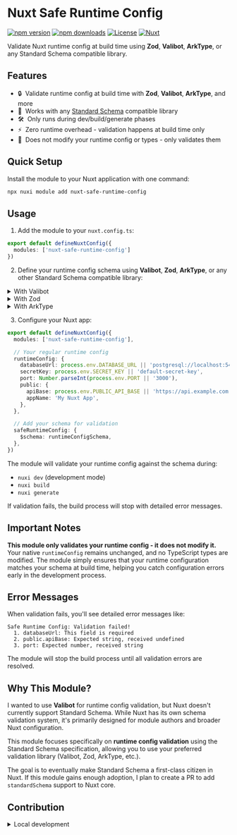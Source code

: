 # Nuxt Safe Runtime Config

[![npm version][npm-version-src]][npm-version-href]
[![npm downloads][npm-downloads-src]][npm-downloads-href]
[![License][license-src]][license-href]
[![Nuxt][nuxt-src]][nuxt-href]

Validate Nuxt runtime config at build time using **Zod**, **Valibot**, **ArkType**, or any Standard Schema compatible library.

## Features

- 🔒 &nbsp;Validate runtime config at build time with **Zod**, **Valibot**, **ArkType**, and more
- 🚀 &nbsp;Works with any [Standard Schema](https://standardschema.dev/) compatible library
- 🛠 &nbsp;Only runs during dev/build/generate phases
- ⚡ &nbsp;Zero runtime overhead - validation happens at build time only
- 📝 &nbsp;Does not modify your runtime config or types - only validates them

## Quick Setup

Install the module to your Nuxt application with one command:

```bash
npx nuxi module add nuxt-safe-runtime-config
```

## Usage

1. Add the module to your `nuxt.config.ts`:

```typescript
export default defineNuxtConfig({
  modules: ['nuxt-safe-runtime-config']
})
```

2. Define your runtime config schema using **Valibot**, **Zod**, **ArkType**, or any other Standard Schema compatible library:

<details>
<summary>With Valibot</summary>

```typescript
import { number, object, optional, string } from 'valibot'

const runtimeConfigSchema = object({
  public: object({
    apiBase: string(),
    appName: optional(string()),
  }),
  databaseUrl: string(),
  secretKey: string(),
  port: optional(number()),
})
```

</details>

<details>
<summary>With Zod</summary>

```typescript
import { z } from 'zod'

const runtimeConfigSchema = z.object({
  public: z.object({
    apiBase: z.string(),
    appName: z.string().optional(),
  }),
  databaseUrl: z.string(),
  secretKey: z.string(),
  port: z.number().optional(),
})
```

</details>

<details>
<summary>With ArkType</summary>

```typescript
import { type } from 'arktype'

const runtimeConfigSchema = type({
  'public': {
    'apiBase': 'string',
    'appName?': 'string'
  },
  'databaseUrl': 'string',
  'secretKey': 'string',
  'port?': 'number'
})
```

</details>

3. Configure your Nuxt app:

```typescript
export default defineNuxtConfig({
  modules: ['nuxt-safe-runtime-config'],

  // Your regular runtime config
  runtimeConfig: {
    databaseUrl: process.env.DATABASE_URL || 'postgresql://localhost:5432/mydb',
    secretKey: process.env.SECRET_KEY || 'default-secret-key',
    port: Number.parseInt(process.env.PORT || '3000'),
    public: {
      apiBase: process.env.PUBLIC_API_BASE || 'https://api.example.com',
      appName: 'My Nuxt App',
    },
  },

  // Add your schema for validation
  safeRuntimeConfig: {
    $schema: runtimeConfigSchema,
  },
})
```

The module will validate your runtime config against the schema during:

- `nuxi dev` (development mode)
- `nuxi build`
- `nuxi generate`

If validation fails, the build process will stop with detailed error messages.

## Important Notes

**This module only validates your runtime config - it does not modify it.** Your native `runtimeConfig` remains unchanged, and no TypeScript types are modified. The module simply ensures that your runtime configuration matches your schema at build time, helping you catch configuration errors early in the development process.

## Error Messages

When validation fails, you'll see detailed error messages like:

```
Safe Runtime Config: Validation failed!
  1. databaseUrl: This field is required
  2. public.apiBase: Expected string, received undefined
  3. port: Expected number, received string
```

The module will stop the build process until all validation errors are resolved.

## Why This Module?

I wanted to use **Valibot** for runtime config validation, but Nuxt doesn't currently support Standard Schema. While Nuxt has its own schema validation system, it's primarily designed for module authors and broader Nuxt configuration.

This module focuses specifically on **runtime config validation** using the Standard Schema specification, allowing you to use your preferred validation library (Valibot, Zod, ArkType, etc.).

The goal is to eventually make Standard Schema a first-class citizen in Nuxt. If this module gains enough adoption, I plan to create a PR to add `standardSchema` support to Nuxt core.

## Contribution

<details>
  <summary>Local development</summary>

```bash
# Install dependencies
pnpm install

# Generate type stubs
pnpm run dev:prepare

# Develop with the playground
pnpm run dev

# Build the playground
pnpm run dev:build

# Run ESLint
pnpm run lint

# Run Vitest
pnpm run test
pnpm run test:watch

# Release new version
pnpm run release
```

</details>

<!-- Badges -->

[npm-version-src]: https://img.shields.io/npm/v/nuxt-safe-runtime-config/latest.svg?style=flat&colorA=020420&colorB=00DC82
[npm-version-href]: https://npmjs.com/package/nuxt-safe-runtime-config
[npm-downloads-src]: https://img.shields.io/npm/dm/nuxt-safe-runtime-config.svg?style=flat&colorA=020420&colorB=00DC82
[npm-downloads-href]: https://npm.chart.dev/nuxt-safe-runtime-config
[license-src]: https://img.shields.io/npm/l/nuxt-safe-runtime-config.svg?style=flat&colorA=020420&colorB=00DC82
[license-href]: https://npmjs.com/package/nuxt-safe-runtime-config
[nuxt-src]: https://img.shields.io/badge/Nuxt-020420?logo=nuxt.js
[nuxt-href]: https://nuxt.com
